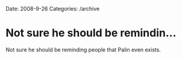 Date: 2008-9-26
Categories: /archive

# Not sure he should be remindin...

Not sure he should be reminding people that Palin even exists.

